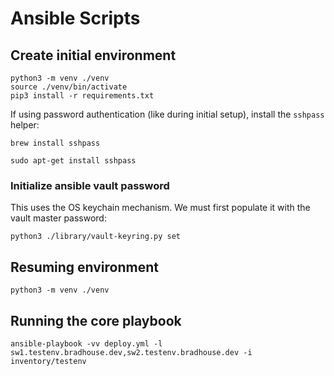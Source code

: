 # Ansible Scripts

## Create initial environment

```
python3 -m venv ./venv
source ./venv/bin/activate
pip3 install -r requirements.txt
```

If using password authentication (like during initial setup), install the
`sshpass` helper:
```
brew install sshpass
```
```
sudo apt-get install sshpass
```

### Initialize ansible vault password

This uses the OS keychain mechanism.  We must first populate it with the
vault master password:
```
python3 ./library/vault-keyring.py set
```

## Resuming environment
```
python3 -m venv ./venv
```

## Running the core playbook

```
ansible-playbook -vv deploy.yml -l sw1.testenv.bradhouse.dev,sw2.testenv.bradhouse.dev -i inventory/testenv
```
